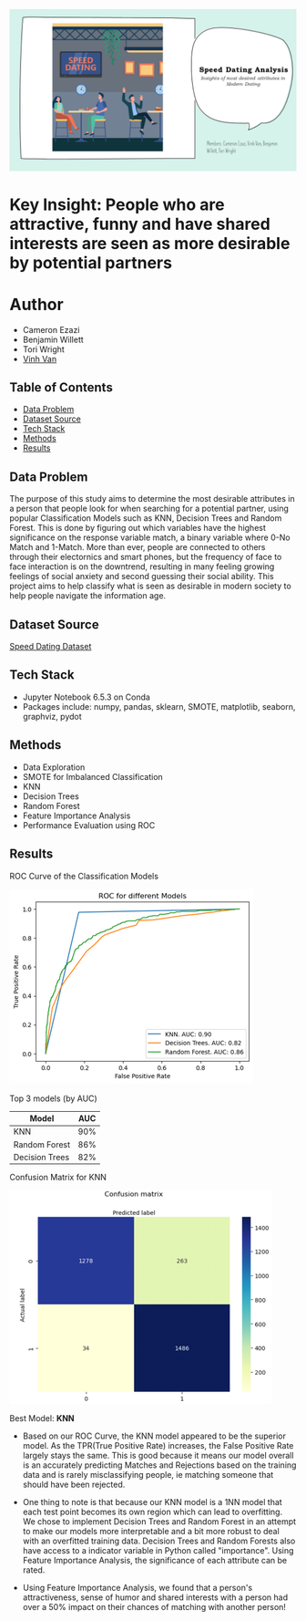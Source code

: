 ![banner](assets/banner.png)

# Key Insight: People who are attractive, funny and have shared interests are seen as more desirable by potential partners

# Author
- Cameron Ezazi
- Benjamin Willett
- Tori Wright
- [Vinh Van](https://github.com/MorphingGrid)

## Table of Contents
- [Data Problem](#data-problem)
- [Dataset Source](#dataset-source)
- [Tech Stack](#tech-stack)
- [Methods](#methods)
- [Results](#results)

## Data Problem
The purpose of this study aims to determine the most desirable attributes in a person that people look for when searching for a potential partner, using popular Classification Models such as KNN, Decision Trees and Random Forest. This is done by figuring out which variables have the highest significance on the response variable match, a binary variable where 0-No Match and 1-Match. More than ever, people are connected to others through their electornics and smart phones, but the frequency of face to face interaction is on the downtrend, resulting in many feeling growing feelings of social anxiety and second guessing their social ability. This project aims to help classify what is seen as desirable in modern society to help people navigate the information age. 

## Dataset Source
[Speed Dating Dataset](https://www.kaggle.com/datasets/whenamancodes/speed-dating)  

## Tech Stack
- Jupyter Notebook 6.5.3 on Conda
- Packages include: numpy, pandas, sklearn, SMOTE, matplotlib, seaborn, graphviz, pydot

## Methods
- Data Exploration
- SMOTE for Imbalanced Classification
- KNN
- Decision Trees
- Random Forest
- Feature Importance Analysis
- Performance Evaluation using ROC

## Results  
ROC Curve of the Classification Models  
  
![roc](assets/roc.png)  

Top 3 models (by AUC)

| Model     	                | AUC 	|
|-------------------	        |------------------	|
| KNN     	                  | 90% 	            |
| Random Forest 	            | 86% 	            |
| Decision Trees         	    | 82% 	            |


Confusion Matrix for KNN  
  
![knn](assets/knn.png)  

Best Model: **KNN**  

- Based on our ROC Curve, the KNN model appeared to be the superior model. As the TPR(True Positive Rate) increases, the False Positive Rate largely stays the same. This is good because it means our model overall is an accurately predicting Matches and Rejections based on the training data and is rarely misclassifying people, ie matching someone that should have been rejected.

- One thing to note is that because our KNN model is a 1NN model that each test point becomes its own region which can lead to overfitting. We chose to implement Decision Trees and Random Forest in an attempt to make our models more interpretable and a bit more robust to deal with an overfitted training data. Decision Trees and Random Forests also have access to a indicator variable in Python called "importance". Using Feature Importance Analysis, the significance of each attribute can be rated.

- Using Feature Importance Analysis, we found that a person's attractiveness, sense of humor and shared interests with a person had over a 50% impact on their chances of matching with another person!
